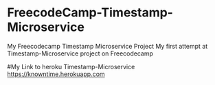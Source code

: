 # FreecodeCamp-Timestamp-Microservice
My Freecodecamp Timestamp Microservice Project
My first attempt at Timestamp-Microservice project on Freecodecamp

#My Link to heroku Timestamp-Microservice  https://knowntime.herokuapp.com
